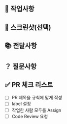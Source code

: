 ## 📌 작업사항

<!-- 개조식으로 작성해주세요 -->

## 📸 스크린샷(선택)

<!-- 스크린샷이 필요한 작업이면 스크린샷을 첨부해주세요 -->

## 📚 전달사항

<!-- 라이브러리 설치, env 설정 등 전달할 사항이 있다면 적어주세요 -->

## ？ 질문사항

<!-- 질문할 사항이 있다면 작성해주세요 -->

## ✅ PR 체크 리스트

- [ ] PR 제목을 규칙에 맞게 작성
- [ ] label 설정
- [ ] 작업한 사람 모두를 Assign
- [ ] Code Review 요청

